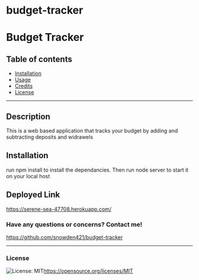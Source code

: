 # budget-tracker
# Budget Tracker

 ## Table of contents
* [Installation](#installation)
* [Usage](#usage)
* [Credits](#credits)
* [License](#license)

---
## Description

  This is a web based application that tracks your budget by adding and subtracting deposits and widrawels 

## Installation
  run npm install to install the dependancies. Then run node server to start it on your local host


## Deployed Link
  https://serene-sea-47708.herokuapp.com/

  ### Have any questions or concerns? Contact me!
https://github.com/snowden421/budget-tracker



  ---
### License
  ![License: MIT](https://img.shields.io/badge/License-MIT-yellow.svg)https://opensource.org/licenses/MIT

